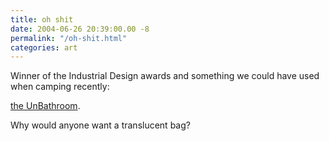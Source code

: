 ```yaml
---
title: oh shit
date: 2004-06-26 20:39:00.00 -8
permalink: "/oh-shit.html"
categories: art
---
```

Winner of the Industrial Design awards and something we could have used when camping recently:

[the UnBathroom](http://www.idsa.org/idea/idea2004/g13.htm).

Why would anyone want a translucent bag?
